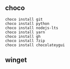 ## choco

```
choco install git
choco install python
choco install nodejs-lts
choco install yarn
choco install gh
choco install 7zip
choco install chocolateygui
```

## winget
